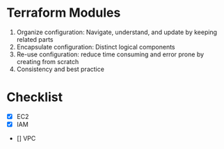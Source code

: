 # Terraform Modules

1. Organize configuration: Navigate, understand, and update by keeping related parts
2. Encapsulate configuration: Distinct logical components
3. Re-use configuration: reduce time consuming and error prone by creating from scratch
4. Consistency and best practice


# Checklist
- [x] EC2
- [x] IAM
- [] VPC